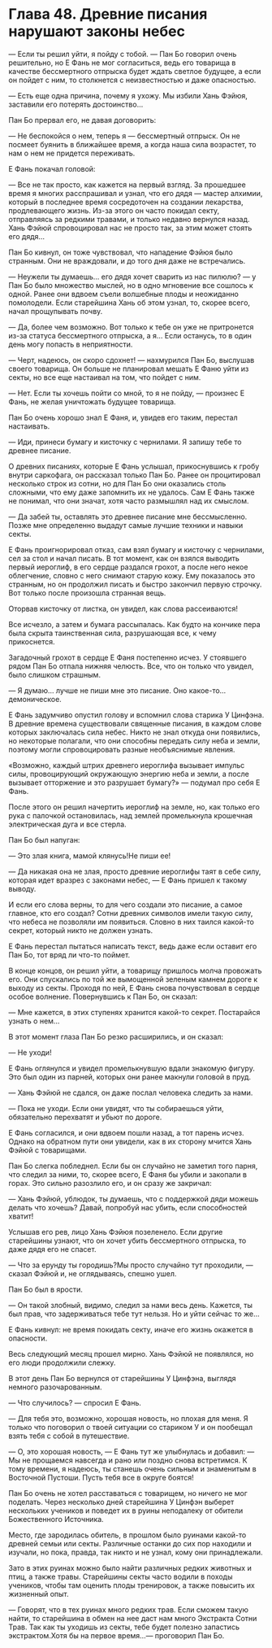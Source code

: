 # Глава 48. Древние писания нарушают законы небес


— Если ты решил уйти, я пойду с тобой. — Пан Бо говорил очень решительно, но Е Фань не мог согласиться, ведь его товарища в качестве бессмертного отпрыска будет ждать светлое будущее, а если он пойдет с ним, то столкнется с неизвестностью и даже опасностью.

— Есть еще одна причина, почему я ухожу. Мы избили Хань Фэйюя, заставили его потерять достоинство…

Пан Бо прервал его, не давая договорить:

— Не беспокойся о нем, теперь я — бессмертный отпрыск. Он не посмеет буянить в ближайшее время, а когда наша сила возрастет, то нам о нем не придется переживать.

Е Фань покачал головой: 

— Все не так просто, как кажется на первый взгляд. За прошедшее время я многих расспрашивал и узнал, что его дядя — мастер алхимии, который в последнее время сосредоточен на создании лекарства, продлевающего жизнь. Из-за этого он часто покидал секту, отправляясь за редкими травами, и только недавно вернулся назад. Хань Фэйюй спровоцировал нас не просто так, за этим может стоять его дядя…

Пан Бо кивнул, он тоже чувствовал, что нападение Фэйюя было странным. Они не враждовали, и до того дня даже не встречались.

— Неужели ты думаешь… его дядя хочет сварить из нас пилюлю? — у Пан Бо было множество мыслей, но в одно мгновение все сошлось к одной. Ранее они вдвоем съели волшебные плоды и неожиданно помолодели. Если старейшина Хань об этом узнал, то, скорее всего, начал прощупывать почву.

— Да, более чем возможно. Вот только к тебе он уже не притронется из-за статуса бессмертного отпрыска, а я… Если останусь, то в один день могу попасть в неприятности.

— Черт, надеюсь, он скоро сдохнет! — нахмурился Пан Бо, выслушав своего товарища. Он больше не планировал мешать Е Фаню уйти из секты, но все еще настаивал на том, что пойдет с ним.

— Нет. Если ты хочешь пойти со мной, то я не пойду, — произнес Е Фань, не желая уничтожать будущее товарища.

Пан Бо очень хорошо знал Е Фаня, и, увидев его таким, перестал настаивать.

— Иди, принеси бумагу и кисточку с чернилами. Я запишу тебе то древнее писание.

О древних писаниях, которые Е Фань услышал, прикоснувшись к гробу внутри саркофага, он рассказал только Пан Бо. Ранее он процитировал несколько строк из сотни, но для Пан Бо они оказались столь сложными, что ему даже запомнить их не удалось. Сам Е Фань также не понимал, что они значат, хотя часто размышлял над их смыслом.

— Да забей ты, оставлять это древнее писание мне бессмысленно. Позже мне определенно выдадут самые лучшие техники и навыки секты.

Е Фань проигнорировал отказ, сам взял бумагу и кисточку с чернилами, сел за стол и начал писать. В тот момент, как он взялся выводить первый иероглиф, в его сердце раздался грохот, а после него некое облегчение, словно с него снимают старую кожу. Ему показалось это странным, но он продолжил писать и быстро закончил первую строчку. Вот только после произошла странная вещь.

Оторвав кисточку от листка, он увидел, как слова рассеиваются!

Все исчезло, а затем и бумага рассыпалась. Как будто на кончике пера была скрыта таинственная сила, разрушающая все, к чему прикоснется.

Загадочный грохот в сердце Е Фаня постепенно исчез. У стоявшего рядом Пан Бо отпала нижняя челюсть. Все, что он только что увидел, было слишком страшным.

— Я думаю… лучше не пиши мне это писание. Оно какое-то… демоническое.

Е Фань задумчиво опустил голову и вспомнил слова старика У Цинфэна. В древние времена существовали священные писания, в каждом слове которых заключалась сила небес. Никто не знал откуда они появились, но некоторые полагали, что они способны передать силу неба и земли, поэтому могли спровоцировать разные необъяснимые явления.

«Возможно, каждый штрих древнего иероглифа вызывает импульс силы, провоцирующий окружающую энергию неба и земли, а после вызывает отторжение и это разрушает бумагу?» — подумал про себя Е Фань.

После этого он решил начертить иероглиф на земле, но, как только его рука с палочкой остановилась, над землей промелькнула крошечная электрическая дуга и все стерла.

Пан Бо был напуган:

— Это злая книга, мамой клянусь!Не пиши ее!

— Да никакая она не злая, просто древние иероглифы таят в себе силу, которая идет вразрез с законами небес, — Е Фань пришел к такому выводу.

И если его слова верны, то для чего создали это писание, а самое главное, кто его создал? Сотни древних символов имели такую силу, что небеса не позволяли им появиться. Словно в них таился какой-то секрет, который никто не должен узнать.

Е Фань перестал пытаться написать текст, ведь даже если оставит его Пан Бо, тот вряд ли что-то поймет.

В конце концов, он решил уйти, а товарищу пришлось молча провожать его. Они спускались по той же вымощенной зеленым камнем дороге к выходу из секты. Проходя по ней, Е Фань снова почувствовал в сердце особое волнение. Повернувшись к Пан Бо, он сказал:

— Мне кажется, в этих ступенях хранится какой-то секрет. Постарайся узнать о нем…

В этот момент глаза Пан Бо резко расширились, и он сказал:

— Не уходи!

Е Фань оглянулся и увидел промелькнувшую вдали знакомую фигуру. Это был один из парней, которых они ранее макнули головой в пруд.

— Хань Фэйюй не сдался, он даже послал человека следить за нами.

— Пока не уходи. Если они увидят, что ты собираешься уйти, обязательно перехватят и убьют по дороге.

Е Фань согласился, и они вдвоем пошли назад, а тот парень исчез. Однако на обратном пути они увидели, как в их сторону мчится Хань Фэйюй с товарищами.

Пан Бо слегка побледнел. Если бы он случайно не заметил того парня, что следил за ними, то, скорее всего, Е Фаня бы убили и закопали в горах. Это сильно разозлило его, и он сразу же закричал:

— Хань Фэйюй, ублюдок, ты думаешь, что с поддержкой дяди можешь делать что хочешь? Давай, попробуй нас убить, если способностей хватит!

Услышав его рев, лицо Хань Фэйюя позеленело. Если другие старейшины узнают, что он хочет убить бессмертного отпрыска, то даже дядя его не спасет.

— Что за ерунду ты городишь?Мы просто случайно тут проходили, — сказал Фэйюй и, не оглядываясь, спешно ушел.

Пан Бо был в ярости.

— Он такой злобный, видимо, следил за нами весь день. Кажется, ты был прав, что задерживаться тебе тут нельзя. Но и уйти сейчас то же…

Е Фань кивнул: не время покидать секту, иначе его жизнь окажется в опасности.

Весь следующий месяц прошел мирно. Хань Фэйюй не появлялся, но его люди продолжили слежку.

В этот день Пан Бо вернулся от старейшины У Цинфэна, выглядя немного разочарованным.

— Что случилось? — спросил Е Фань.

— Для тебя это, возможно, хорошая новость, но плохая для меня. Я только что поговорил о твоей ситуации со стариком У и он пообещал взять тебя с собой в путешествие.

— О, это хорошая новость, — Е Фань тут же улыбнулась и добавил: — Мы не прощаемся навсегда и рано или поздно снова встретимся. К тому времени, я надеюсь, ты станешь очень сильным и знаменитым в Восточной Пустоши. Пусть тебя все в округе боятся!

Пан Бо очень не хотел расставаться с товарищем, но ничего не мог поделать. Через несколько дней старейшина У Цинфэн выберет нескольких учеников и поведет их в руины неподалеку от обители Божественного Источника.

Место, где зародилась обитель, в прошлом было руинами какой-то древней семьи или секты. Различные останки до сих пор находили и изучали, но пока, правда, так никто и не узнал, кому они принадлежали.

Зато в этих руинах можно было найти различных редких животных и птиц, а также травы. Старейшины секты часто водили в походы учеников, чтобы там оценить плоды тренировок, а также повысить их жизненный опыт.

— Говорят, что в тех руинах много редких трав. Если сможем такую найти, то старейшина в обмен на нее даст нам много Экстракта Сотни Трав. Так как ты уходишь из секты, тебе будет полезно запастись экстрактом.Хотя бы на первое время…— проговорил Пан Бо.
